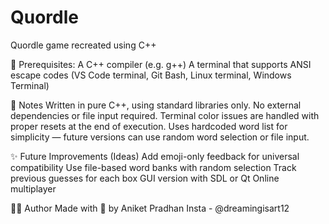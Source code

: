 # Quordle
Quordle game recreated using C++

🔧 Prerequisites:
A C++ compiler (e.g. g++)
A terminal that supports ANSI escape codes (VS Code terminal, Git Bash, Linux terminal, Windows Terminal)

📝 Notes
Written in pure C++, using standard libraries only.
No external dependencies or file input required.
Terminal color issues are handled with proper resets at the end of execution.
Uses hardcoded word list for simplicity — future versions can use random word selection or file input.

✨ Future Improvements (Ideas)
Add emoji-only feedback for universal compatibility
Use file-based word banks with random selection
Track previous guesses for each box
GUI version with SDL or Qt
Online multiplayer

🧑‍💻 Author
Made with 💙 by Aniket Pradhan
Insta - @dreamingisart12
